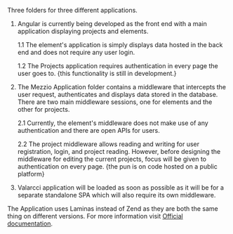 Three folders for three different applications.
1. Angular is currently being developed as the front end with a main application displaying projects and elements.
    
    1.1 The element's application is simply displays data hosted in the back end and does not require any user login.
    
    1.2 The Projects application requires authentication in every page the user goes to. {this functionality is still in development.}
    
2. The Mezzio Application folder contains a middleware that intercepts the user request, authenticates and displays data stored in the database. There are two main middleware sessions, one for elements and the other for projects. 
    
    2.1 Currently, the element's middleware does not make use of any authentication and there are open APIs for users.
    
    2.2 The project middleware allows reading and writing for user registration, login, and project reading. However, before designing the middleware  for editing the current projects, focus will be given to authentication on every page. {the pun is on code hosted on a public platform}
        
3. Valarcci application will be loaded as soon as possible as it will be for a separate standalone SPA which will also require its own middleware.

The Application uses Laminas instead of Zend as they are both the same thing on different versions. For more information visit [Official documentation].

[Official documentation]: https://framework.zend.com/blog/2020-01-24-laminas-launch